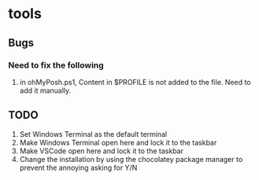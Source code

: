 # tools

## Bugs

### Need to fix the following

1. in ohMyPosh.ps1, Content in $PROFILE is not added to the file.  Need to add it manually.

## TODO

1. Set Windows Terminal as the default terminal
1. Make Windows Terminal open here and lock it to the taskbar
1. Make VSCode open here and lock it to the taskbar
1. Change the installation by using the chocolatey package manager to prevent the annoying asking for Y/N
